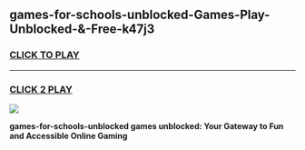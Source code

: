 
## games-for-schools-unblocked-Games-Play-Unblocked-&-Free-k47j3
<h3>
<a href="https://premium76.site?title=games-for-schools-unblocked&ref=24A">CLICK TO PLAY</a></h3>
<hr>

<h3>
<a href="https://premium76.site?title=games-for-schools-unblocked&ref=24A">CLICK 2 PLAY</a>
  
</h3>

<a href="https://premium76.site?title=games-for-schools-unblocked&ref=24A"><img src="https://clearcache.store/games.png"></a>


**games-for-schools-unblocked games unblocked: Your Gateway to Fun and Accessible Online Gaming**
